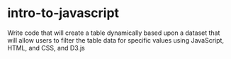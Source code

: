 # intro-to-javascript
Write code that will create a table dynamically based upon a dataset that will allow users to filter the table data for specific values using JavaScript, HTML, and CSS, and D3.js
